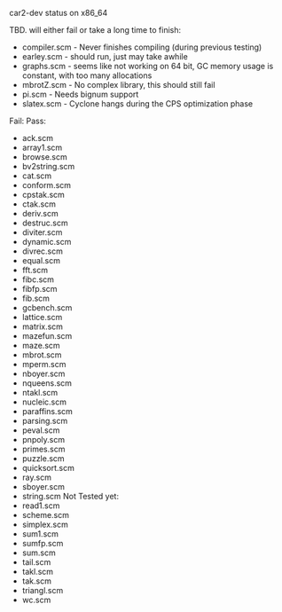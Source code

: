 car2-dev status on x86_64

TBD. will either fail or take a long time to finish:
- compiler.scm - Never finishes compiling (during previous testing)
- earley.scm - should run, just may take awhile
- graphs.scm - seems like not working on 64 bit, GC memory usage is constant, with too many allocations
- mbrotZ.scm - No complex library, this should still fail
- pi.scm - Needs bignum support
- slatex.scm - Cyclone hangs during the CPS optimization phase

Fail:
Pass:
- ack.scm
- array1.scm
- browse.scm
- bv2string.scm
- cat.scm
- conform.scm
- cpstak.scm
- ctak.scm
- deriv.scm
- destruc.scm
- diviter.scm
- dynamic.scm
- divrec.scm
- equal.scm
- fft.scm
- fibc.scm
- fibfp.scm
- fib.scm
- gcbench.scm
- lattice.scm
- matrix.scm
- mazefun.scm
- maze.scm
- mbrot.scm
- mperm.scm
- nboyer.scm
- nqueens.scm
- ntakl.scm
- nucleic.scm
- paraffins.scm
- parsing.scm
- peval.scm
- pnpoly.scm
- primes.scm
- puzzle.scm
- quicksort.scm
- ray.scm
- sboyer.scm
- string.scm
Not Tested yet:
- read1.scm
- scheme.scm
- simplex.scm
- sum1.scm
- sumfp.scm
- sum.scm
- tail.scm
- takl.scm
- tak.scm
- triangl.scm
- wc.scm
